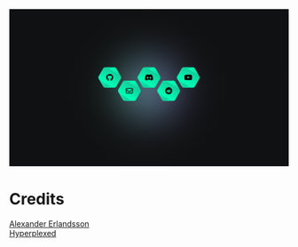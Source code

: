 <img src="preview.png">

# Credits
<a href="https://codepen.io/alexerlandsson/pen/ZvXVbB">Alexander Erlandsson</a> <br>
<a href="https://www.youtube.com/watch?v=kySGqoU7X-s">Hyperplexed</a>
